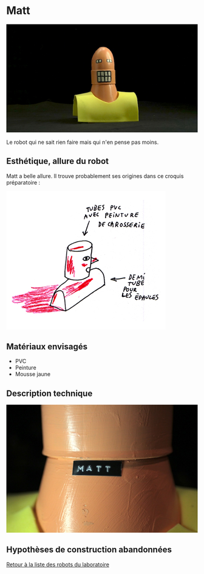 
# Matt

![Matt](/ressources/photos/MATT_104_1_SMALL_CROP.jpg)

Le robot qui ne sait rien faire mais qui n'en pense pas moins.

## Esthétique, allure du robot

Matt a belle allure. Il trouve probablement ses origines dans ce croquis préparatoire :

![Matt](/ressources/croquis/croquis-robot-rouge.jpg)

## Matériaux envisagés

- PVC
- Peinture
- Mousse jaune

## Description technique

![Matt](/ressources/photos/MATT_2_SMALL.jpg)

## Hypothèses de construction abandonnées

[Retour à la liste des robots du laboratoire](.)
